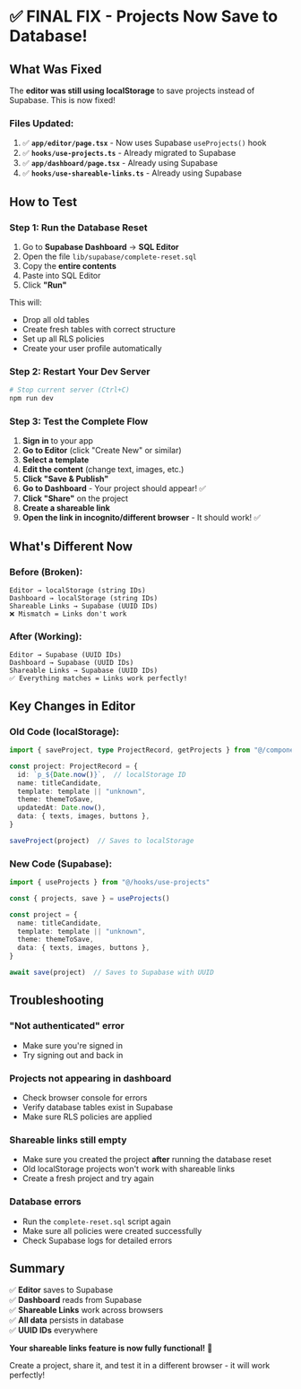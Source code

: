 # ✅ FINAL FIX - Projects Now Save to Database!

## What Was Fixed

The **editor was still using localStorage** to save projects instead of Supabase. This is now fixed!

### Files Updated:
1. ✅ **`app/editor/page.tsx`** - Now uses Supabase `useProjects()` hook
2. ✅ **`hooks/use-projects.ts`** - Already migrated to Supabase
3. ✅ **`app/dashboard/page.tsx`** - Already using Supabase
4. ✅ **`hooks/use-shareable-links.ts`** - Already using Supabase

## How to Test

### Step 1: Run the Database Reset

1. Go to **Supabase Dashboard** → **SQL Editor**
2. Open the file `lib/supabase/complete-reset.sql`
3. Copy the **entire contents**
4. Paste into SQL Editor
5. Click **"Run"**

This will:
- Drop all old tables
- Create fresh tables with correct structure
- Set up all RLS policies
- Create your user profile automatically

### Step 2: Restart Your Dev Server

```bash
# Stop current server (Ctrl+C)
npm run dev
```

### Step 3: Test the Complete Flow

1. **Sign in** to your app
2. **Go to Editor** (click "Create New" or similar)
3. **Select a template**
4. **Edit the content** (change text, images, etc.)
5. **Click "Save & Publish"**
6. **Go to Dashboard** - Your project should appear! ✅
7. **Click "Share"** on the project
8. **Create a shareable link**
9. **Open the link in incognito/different browser** - It should work! ✅

## What's Different Now

### Before (Broken):
```
Editor → localStorage (string IDs)
Dashboard → localStorage (string IDs)
Shareable Links → Supabase (UUID IDs)
❌ Mismatch = Links don't work
```

### After (Working):
```
Editor → Supabase (UUID IDs)
Dashboard → Supabase (UUID IDs)
Shareable Links → Supabase (UUID IDs)
✅ Everything matches = Links work perfectly!
```

## Key Changes in Editor

### Old Code (localStorage):
```typescript
import { saveProject, type ProjectRecord, getProjects } from "@/components/lib/projects-store"

const project: ProjectRecord = {
  id: `p_${Date.now()}`,  // localStorage ID
  name: titleCandidate,
  template: template || "unknown",
  theme: themeToSave,
  updatedAt: Date.now(),
  data: { texts, images, buttons },
}

saveProject(project)  // Saves to localStorage
```

### New Code (Supabase):
```typescript
import { useProjects } from "@/hooks/use-projects"

const { projects, save } = useProjects()

const project = {
  name: titleCandidate,
  template: template || "unknown",
  theme: themeToSave,
  data: { texts, images, buttons },
}

await save(project)  // Saves to Supabase with UUID
```

## Troubleshooting

### "Not authenticated" error
- Make sure you're signed in
- Try signing out and back in

### Projects not appearing in dashboard
- Check browser console for errors
- Verify database tables exist in Supabase
- Make sure RLS policies are applied

### Shareable links still empty
- Make sure you created the project **after** running the database reset
- Old localStorage projects won't work with shareable links
- Create a fresh project and try again

### Database errors
- Run the `complete-reset.sql` script again
- Make sure all policies were created successfully
- Check Supabase logs for detailed errors

## Summary

✅ **Editor** saves to Supabase  
✅ **Dashboard** reads from Supabase  
✅ **Shareable Links** work across browsers  
✅ **All data** persists in database  
✅ **UUID IDs** everywhere  

**Your shareable links feature is now fully functional!** 🎉

Create a project, share it, and test it in a different browser - it will work perfectly!
